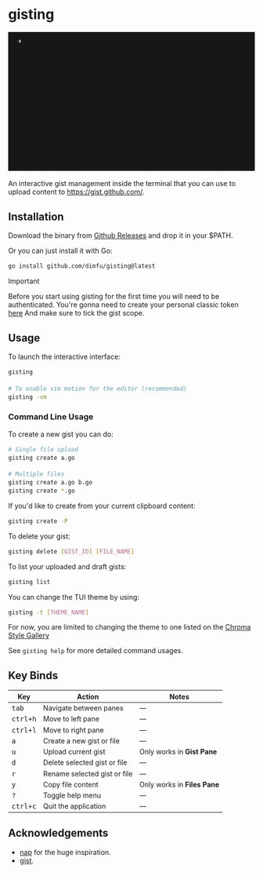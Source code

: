 # gisting

<p align="center">
    <img width="1000" src="./.github/main.gif"></img>
</p>

An interactive gist management inside the terminal that you can use to
upload content to https://gist.github.com/.

## Installation

Download the binary from [Github Releases](https://github.com/dimfu/gisting/releases) and drop it in your $PATH.

Or you can just install it with Go:

```bash
go install github.com/dimfu/gisting@latest
```

> [!IMPORTANT]
> Before you start using gisting for the first time you will need to be authenticated.
> You're gonna need to create your personal classic token [here](https://github.com/settings/tokens/new)
> And make sure to tick the gist scope.

## Usage

To launch the interactive interface:

```bash
gisting

# To enable vim motion for the editor (recommended)
gisting -vm
```

### Command Line Usage

To create a new gist you can do:

```bash
# Single file upload
gisting create a.go

# Multiple files
gisting create a.go b.go
gisting create *.go
```

If you'd like to create from your current clipboard content:

```bash
gisting create -P
```

To delete your gist:

```bash
gisting delete [GIST_ID] [FILE_NAME]
```

To list your uploaded and draft gists:

```bash
gisting list
```

You can change the TUI theme by using:

```bash
gisting -t [THEME_NAME]
```

For now, you are limited to changing the theme to one listed on the
[Chroma Style Gallery](https://xyproto.github.io/splash/docs/index.html)

See `gisting help` for more detailed command usages.

## Key Binds

| Key               | Action                       | Notes                        |
| ----------------- | ---------------------------- | ---------------------------- |
| <kbd>tab</kbd>    | Navigate between panes       | —                            |
| <kbd>ctrl+h</kbd> | Move to left pane            | —                            |
| <kbd>ctrl+l</kbd> | Move to right pane           | —                            |
| <kbd>a</kbd>      | Create a new gist or file    | —                            |
| <kbd>u</kbd>      | Upload current gist          | Only works in **Gist Pane**  |
| <kbd>d</kbd>      | Delete selected gist or file | —                            |
| <kbd>r</kbd>      | Rename selected gist or file | —                            |
| <kbd>y</kbd>      | Copy file content            | Only works in **Files Pane** |
| <kbd>?</kbd>      | Toggle help menu             | —                            |
| <kbd>ctrl+c</kbd> | Quit the application         | —                            |

## Acknowledgements

- [nap](https://github.com/maaslalani/nap) for the huge inspiration.
- [gist](https://github.com/defunkt/gist).
